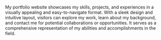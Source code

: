 My portfolio website showcases my skills, projects, and experiences in a visually appealing and easy-to-navigate format. With a sleek design and intuitive layout, visitors can explore my work, learn about my background, and contact me for potential collaborations or opportunities. It serves as a comprehensive representation of my abilities and accomplishments in the field.

